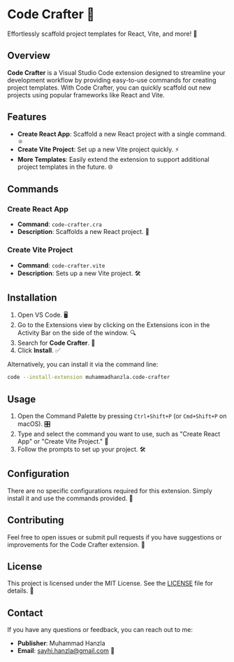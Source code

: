 # Code Crafter 🚀

Effortlessly scaffold project templates for React, Vite, and more! 🌟

## Overview

**Code Crafter** is a Visual Studio Code extension designed to streamline your development workflow by providing easy-to-use commands for creating project templates. With Code Crafter, you can quickly scaffold out new projects using popular frameworks like React and Vite.

## Features

- **Create React App**: Scaffold a new React project with a single command. ⚛️
- **Create Vite Project**: Set up a new Vite project quickly. ⚡️
- **More Templates**: Easily extend the extension to support additional project templates in the future. 🌐

## Commands

### Create React App

- **Command**: `code-crafter.cra`
- **Description**: Scaffolds a new React project. 🎨

### Create Vite Project

- **Command**: `code-crafter.vite`
- **Description**: Sets up a new Vite project. 🛠️

## Installation

1. Open VS Code. 🖥️
2. Go to the Extensions view by clicking on the Extensions icon in the Activity Bar on the side of the window. 🔍
3. Search for **Code Crafter**. 🔎
4. Click **Install**. ✅

Alternatively, you can install it via the command line:

```sh
code --install-extension muhammadhanzla.code-crafter
```

## Usage

1. Open the Command Palette by pressing `Ctrl+Shift+P` (or `Cmd+Shift+P` on macOS). 🎛️
2. Type and select the command you want to use, such as "Create React App" or "Create Vite Project." 📝
3. Follow the prompts to set up your project. 🛠️

## Configuration

There are no specific configurations required for this extension. Simply install it and use the commands provided. 🚀

## Contributing

Feel free to open issues or submit pull requests if you have suggestions or improvements for the Code Crafter extension. 🌟

## License

This project is licensed under the MIT License. See the [LICENSE](LICENSE) file for details. 📜

## Contact

If you have any questions or feedback, you can reach out to me:

- **Publisher**: Muhammad Hanzla
- **Email**: [sayhi.hanzla@gmail.com](mailto:sayhi.hanzla@gmail.com) 📧
